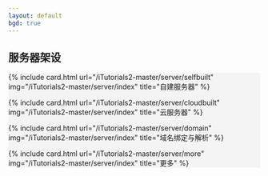 ```yaml
---
layout: default
bgd: true
---
```

## 服务器架设

<div class="mt-3 row row-cols-1 row-cols-sm-2 row-cols-md-3" style="background:#f4f4f4">
  
{% include card.html url="/iTutorials2-master/server/selfbuilt" img="/iTutorials2-master/server/index" title="自建服务器" %}

{% include card.html url="/iTutorials2-master/server/cloudbuilt" img="/iTutorials2-master/server/index" title="云服务器" %}

{% include card.html url="/iTutorials2-master/server/domain" img="/iTutorials2-master/server/index" title="域名绑定与解析" %}

{% include card.html url="/iTutorials2-master/server/more" img="/iTutorials2-master/server/index" title="更多" %}

</div>
